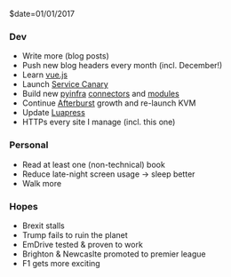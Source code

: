 $date=01/01/2017

### Dev

+ Write more (blog posts)
+ Push new blog headers every month (incl. December!)
+ Learn [vue.js](https://vuejs.org)
+ Launch [Service Canary](https://servicecanary.com)
+ Build new [pyinfra](https://github.com/Fizzadar/pyinfra) [connectors](https://github.com/Fizzadar/pyinfra/labels/Connectors) and [modules](https://github.com/Fizzadar/pyinfra/labels/Modules)
+ Continue [Afterburst](https://afterburst.com) growth and re-launch KVM
+ Update [Luapress](http://luapress.org)
+ HTTPs every site I manage (incl. this one)

### Personal

+ Read at least one (non-technical) book
+ Reduce late-night screen usage -> sleep better
+ Walk more

### Hopes

+ Brexit stalls
+ Trump fails to ruin the planet
+ EmDrive tested & proven to work
+ Brighton & Newcaslte promoted to premier league
+ F1 gets more exciting

